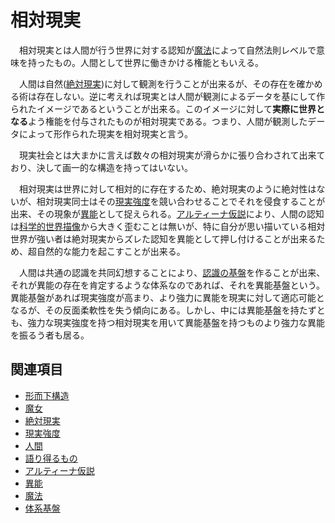 # 相対現実

　相対現実とは人間が行う世界に対する認知が[魔法](../異能用語/0002魔法.md)によって自然法則レベルで意味を持ったもの。人間として世界に働きかける権能ともいえる。

　人間は自然([絶対現実](0302絶対現実.md))に対して観測を行うことが出来るが、その存在を確かめる術は存在しない。逆に考えれば現実とは人間が観測によるデータを基にして作られたイメージであるということが出来る。このイメージに対して**実際に世界となる**よう権能を付与されたものが相対現実である。つまり、人間が観測したデータによって形作られた現実を相対現実と言う。

　現実社会とは大まかに言えば数々の相対現実が滑らかに張り合わされて出来ており、決して画一的な構造を持ってはいない。

　相対現実は世界に対して相対的に存在するため、絶対現実のように絶対性はないが、相対現実同士はその[現実強度](0303現実強度.md)を競い合わせることでそれを侵食することが出来、その現象が[異能](../異能用語/0001異能.md)として捉えられる。[アルティーナ仮説](0308アルティーナ仮説.md)により、人間の認知は[科学的世界描像](../../体系一覧/0001科学.md)から大きく歪むことは無いが、特に自分が思い描いている相対世界が強い者は絶対現実からズレた認知を異能として押し付けることが出来るため、超自然的な能力を起こすことが出来る。

　人間は共通の認識を共同幻想することにより、[認識の基盤](../異能用語/0003体系基盤.md)を作ることが出来、それが異能の存在を肯定するような体系なのであれば、それを異能基盤という。異能基盤があれば現実強度が高まり、より強力に異能を現実に対して適応可能となるが、その反面柔軟性を失う傾向にある。しかし、中には異能基盤を持たずとも、強力な現実強度を持つ相対現実を用いて異能基盤を持つものより強力な異能を振るう者も居る。

## 関連項目

- [形而下構造](0202形而下構造.md)
- [魔女](0204魔女.md)
- [絶対現実](0302絶対現実.md)
- [現実強度](0303現実強度.md)
- [人間](0305人間.md)
- [語り得るもの](0307語り得るもの.md)
- [アルティーナ仮説](../../体系一覧/0001科学.md)
- [異能](../異能用語/0001異能.md)
- [魔法](../異能用語/0002魔法.md)
- [体系基盤](../異能用語/0003体系基盤.md)
